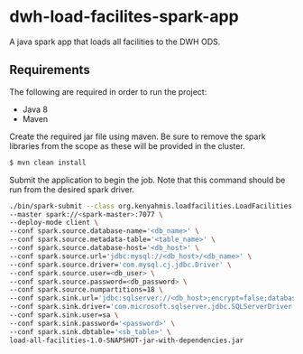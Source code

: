 # dwh-load-facilites-spark-app
A java spark app that loads all facilities to the DWH ODS.

##  Requirements
The following are required in order to run the project:

- Java 8
- Maven

Create the required jar file using maven.
Be sure to remove the spark libraries from the scope as these will be provided in the cluster.

```bash
$ mvn clean install
```

Submit the application to begin the job. Note that this command should be run from the desired spark driver.

```bash
./bin/spark-submit --class org.kenyahmis.loadfacilities.LoadFacilities \
--master spark://<spark-master>:7077 \
--deploy-mode client \
--conf spark.source.database-name='<db_name>' \
--conf spark.source.metadata-table='<table_name>' \
--conf spark.source.database-host='<db_host>' \
--conf spark.source.url='jdbc:mysql://<db_host>/<db_name>' \
--conf spark.source.driver='com.mysql.cj.jdbc.Driver' \
--conf spark.source.user=<db_user> \
--conf spark.source.password=<db_password> \
--conf spark.source.numpartitions=18 \
--conf spark.sink.url='jdbc:sqlserver://<db_host>;encrypt=false;databaseName=<db_name>' \
--conf spark.sink.driver='com.microsoft.sqlserver.jdbc.SQLServerDriver' \
--conf spark.sink.user=sa \
--conf spark.sink.password='<password>' \
--conf spark.sink.dbtable='<sb_table>' \
load-all-facilities-1.0-SNAPSHOT-jar-with-dependencies.jar
```